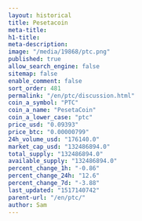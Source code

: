 ```yaml
---
layout: historical
title: Pesetacoin
meta-title: 
h1-title: 
meta-description: 
image: "/media/19868/ptc.png"
published: true
allow_search_engine: false
sitemap: false
enable_comment: false
sort_order: 481
permalink: "/en/ptc/discussion.html"
coin_a_symbol: "PTC"
coin_a_name: "PesetaCoin"
coin_a_lower_case: "ptc"
price_usd: "0.09393"
price_btc: "0.00000799"
24h_volume_usd: "176140.0"
market_cap_usd: "132486894.0"
total_supply: "132486894.0"
available_supply: "132486894.0"
percent_change_1h: "-0.86"
percent_change_24h: "12.6"
percent_change_7d: "-3.88"
last_updated: "1517140742"
parent-url: "/en/ptc/"
author: Sam
---
```


